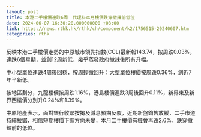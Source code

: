 ```yaml
---
layout: post
title: 本港二手樓價連跌6周　代理料本月樓價跌穿撤辣前低位
date: 2024-06-07 16:30:20.000000000 +08:00
link: https://news.rthk.hk/rthk/ch/component/k2/1756515-20240607.htm
categories: rthk
---
```


反映本港二手樓價走勢的中原城市領先指數(CCL)最新報143.74，按周跌0.03%，連跌6個星期，並創12周新低，幾乎蒸發政府撤辣後所有升幅。

中小型單位連跌4周後回穩，按周輕微回升；大型單位樓價按周跌0.36%，創近7年半新低。

按地區劃分，九龍樓價按周跌1.16%，港島樓價連跌3周後回升0.11%，新界東及新界西樓價分別升0.24%和1.39%。

中原地產表示，面對銀行收緊按揭及減息預期反覆，近期新盤銷售放緩，二手市道持續拉鋸，相信短期樓價下調方向未變，本月二手樓價有機會再跌2.6%，跌穿撤辣前的低位。

